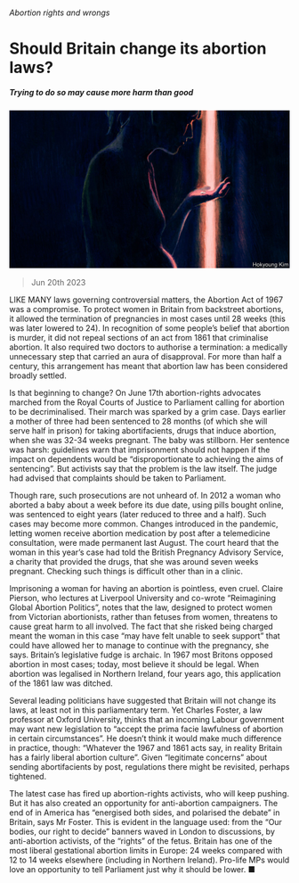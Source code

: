 ###### Abortion rights and wrongs

# Should Britain change its abortion laws? 

##### Trying to do so may cause more harm than good 

![image](images/20230624_BRD001.jpg) 

> Jun 20th 2023 

LIKE MANY laws governing controversial matters, the Abortion Act of 1967 was a compromise. To protect women in Britain from backstreet abortions, it allowed the termination of pregnancies in most cases until 28 weeks (this was later lowered to 24). In recognition of some people’s belief that abortion is murder, it did not repeal sections of an act from 1861 that criminalise abortion. It also required two doctors to authorise a termination: a medically unnecessary step that carried an aura of disapproval. For more than half a century, this arrangement has meant that abortion law has been considered broadly settled. 

Is that beginning to change? On June 17th abortion-rights advocates marched from the Royal Courts of Justice to Parliament calling for abortion to be decriminalised. Their march was sparked by a grim case. Days earlier a mother of three had been sentenced to 28 months (of which she will serve half in prison) for taking abortifacients, drugs that induce abortion, when she was 32-34 weeks pregnant. The baby was stillborn. Her sentence was harsh: guidelines warn that imprisonment should not happen if the impact on dependents would be “disproportionate to achieving the aims of sentencing”. But activists say that the problem is the law itself. The judge had advised that complaints should be taken to Parliament.

Though rare, such prosecutions are not unheard of. In 2012 a woman who aborted a baby about a week before its due date, using pills bought online, was sentenced to eight years (later reduced to three and a half). Such cases may become more common. Changes introduced in the pandemic, letting women receive abortion medication by post after a telemedicine consultation, were made permanent last August. The court heard that the woman in this year’s case had told the British Pregnancy Advisory Service, a charity that provided the drugs, that she was around seven weeks pregnant. Checking such things is difficult other than in a clinic.

Imprisoning a woman for having an abortion is pointless, even cruel. Claire Pierson, who lectures at Liverpool University and co-wrote “Reimagining Global Abortion Politics”, notes that the law, designed to protect women from Victorian abortionists, rather than fetuses from women, threatens to cause great harm to all involved. The fact that she risked being charged meant the woman in this case “may have felt unable to seek support” that could have allowed her to manage to continue with the pregnancy, she says. Britain’s legislative fudge is archaic. In 1967 most Britons opposed abortion in most cases; today, most believe it should be legal. When abortion was legalised in Northern Ireland, four years ago, this application of the 1861 law was ditched.

Several leading politicians have suggested that Britain will not change its laws, at least not in this parliamentary term. Yet Charles Foster, a law professor at Oxford University, thinks that an incoming Labour government may want new legislation to “accept the prima facie lawfulness of abortion in certain circumstances”. He doesn’t think it would make much difference in practice, though: “Whatever the 1967 and 1861 acts say, in reality Britain has a fairly liberal abortion culture”. Given “legitimate concerns” about sending abortifacients by post, regulations there might be revisited, perhaps tightened. 

The latest case has fired up abortion-rights activists, who will keep pushing. But it has also created an opportunity for anti-abortion campaigners. The end of  in America has “energised both sides, and polarised the debate” in Britain, says Mr Foster. This is evident in the language used: from the “Our bodies, our right to decide” banners waved in London to discussions, by anti-abortion activists, of the “rights” of the fetus. Britain has one of the most liberal gestational abortion limits in Europe: 24 weeks compared with 12 to 14 weeks elsewhere (including in Northern Ireland). Pro-life MPs would love an opportunity to tell Parliament just why it should be lower. ■


